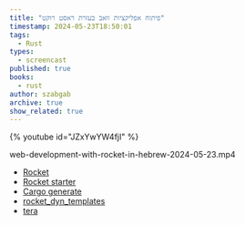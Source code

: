```yaml
---
title: "פיתוח אפליקציות וואב בעזרת ראסט רוקט"
timestamp: 2024-05-23T18:50:01
tags:
  - Rust
types:
  - screencast
published: true
books:
  - rust
author: szabgab
archive: true
show_related: true
---
```



{% youtube id="JZxYwYW4fjI" %}

web-development-with-rocket-in-hebrew-2024-05-23.mp4

* [Rocket](https://rocket.rs/)
* [Rocket starter](https://crates.io/crates/rocket-starter)
* [Cargo generate](https://github.com/topics/cargo-generate)
* [rocket_dyn_templates](https://crates.io/crates/rocket_dyn_templates)
* [tera](https://crates.io/crates/tera)
